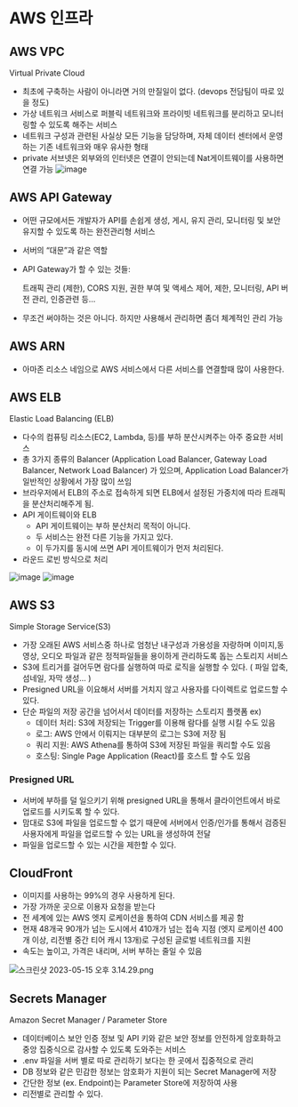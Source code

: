 # AWS 인프라

## AWS VPC

Virtual Private Cloud

- 최초에 구축하는 사람이 아니라면 거의 만질일이 없다. (devops 전담팀이 따로 있을 정도)
- 가상 네트워크 서비스로 퍼블릭 네트워크와 프라이빗 네트워크를 분리하고 모니터링할 수 있도록 해주는 서비스
- 네트워크 구성과 관련된 사실상 모든 기능을 담당하며, 자체 데이터 센터에서 운영하는 기존 네트워크와 매우 유사한 형태
- private 서브넷은 외부와의 인터넷은 연결이 안되는데 Nat게이트웨이를 사용하면 연결 가능
![image](https://github.com/5onchangwoo/computer-sciences/assets/96860725/3d09d93c-d077-4879-a8cf-ebc77dabb8d9)

## AWS API Gateway

- 어떤 규모에서든 개발자가 API를 손쉽게 생성, 게시, 유지 관리, 모니터링 및 보안 유지할 수 있도록 하는 완전관리형 서비스
- 서버의 “대문”과 같은 역할
- API Gateway가 할 수 있는 것들:
    
    트래픽 관리 (제한), CORS 지원, 권한 부여 및 액세스 제어, 제한, 모니터링, API 버전 관리, 인증관련 등…
    
- 무조건 써야하는 것은 아니다. 하지만 사용해서 관리하면 좀더 체계적인 관리 가능

## AWS ARN

- 아마존 리소스 네임으로 AWS 서비스에서 다른 서비스를 연결할때 많이 사용한다.

## AWS ELB

Elastic Load Balancing (ELB)

- 다수의 컴퓨팅 리소스(EC2, Lambda, 등)를 부하 분산시켜주는 아주 중요한 서비스
- 총 3가지 종류의 Balancer (Application Load Balancer, Gateway Load Balancer,
Network Load Balancer) 가 있으며, Application Load Balancer가 일반적인 상황에서
가장 많이 쓰임
- 브라우저에서 ELB의 주소로 접속하게 되면 ELB에서 설정된 가중치에 따라 트래픽을 분산처리해주게 됨.
- API 게이트웨이와 ELB
    - API 게이트웨이는 부하 분산처리 목적이 아니다.
    - 두 서비스는 완전 다른 기능을 가지고 있다.
    - 이 두가지를 동시에 쓰면 API 게이트웨이가 먼저 처리된다.
- 라운드 로빈 방식으로 처리

![image](https://github.com/5onchangwoo/computer-sciences/assets/96860725/7d3792b9-f6eb-415a-8133-ad822d06ab61)
![image](https://github.com/5onchangwoo/computer-sciences/assets/96860725/f3fe8854-1286-45e4-9666-5cb953a47f23)

## AWS S3

Simple Storage Service(S3)

- 가장 오래된 AWS 서비스중 하나로 엄청난 내구성과 가용성을 자랑하며 이미지,동영상, 오디오 파일과 같은 정적파일들을 용이하게 관리하도록 돕는 스토리지 서비스
- S3에 트리거를 걸어두면 람다를 실행하여 따로 로직을 실행할 수 있다. ( 파일 압축, 섬네일, 자막 생성… )
- Presigned URL을 이요해서 서버를 거치지 않고 사용자를 다이렉트로 업로드할 수 있다.
- 단순 파일의 저장 공간을 넘어서서 데이터를 저장하는 스토리지 플랫폼
ex)
    - 데이터 처리: S3에 저장되는 Trigger를 이용해 람다를 실행 시킬 수도 있음
    - 로그: AWS 안에서 이뤄지는 대부분의 로그는 S3에 저장 됨
    - 쿼리 지원: AWS Athena를 통하여 S3에 저장된 파일을 쿼리할 수도 있음
    - 호스팅: Single Page Application (React)를 호스트 할 수도 있음

### Presigned URL

- 서버에 부하를 덜 일으키기 위해 presigned URL을 통해서 클라이언트에서 바로 업로드를 시키도록 할 수 있다.
- 맘대로 S3에 파일을 업로드할 수 없기 때문에 서버에서 인증/인가를 통해서 검증된 사용자에게 파일을 업로드할 수 있는 URL을 생성하여 전달
- 파일을 업로드할 수 있는 시간을 제한할 수 있다.

## CloudFront

- 이미지를 사용하는 99%의 경우 사용하게 된다.
- 가장 가까운 곳으로 이용자 요청을 받는다
- 전 세계에 있는 AWS 엣지 로케이션을 통하여 CDN 서비스를 제공 함
- 현재 48개국 90개가 넘는 도시에서 410개가 넘는 접속 지점 (엣지 로케이션
400개 이상, 리전별 중간 티어 캐시 13개)로 구성된 글로벌 네트워크를 지원
- 속도는 높이고, 가격은 내리며, 서버 부하는 줄일 수 있음

![스크린샷 2023-05-15 오후 3.14.29.png](https://s3-us-west-2.amazonaws.com/secure.notion-static.com/f2d136ee-3684-46db-b923-a079817985bb/%E1%84%89%E1%85%B3%E1%84%8F%E1%85%B3%E1%84%85%E1%85%B5%E1%86%AB%E1%84%89%E1%85%A3%E1%86%BA_2023-05-15_%E1%84%8B%E1%85%A9%E1%84%92%E1%85%AE_3.14.29.png)

## Secrets Manager

Amazon Secret Manager / Parameter Store

- 데이터베이스 보안 인증 정보 및 API 키와 같은 보안 정보를 안전하게 암호화하고 중앙 집중식으로 감사할 수 있도록 도와주는 서비스
- .env 파일을 서버 별로 따로 관리하기 보다는 한 곳에서 집중적으로 관리
- DB 정보와 같은 민감한 정보는 암호화가 지원이 되는 Secret Manager에 저장
- 간단한 정보 (ex. Endpoint)는 Parameter Store에 저장하여 사용
- 리전별로 관리할 수 있다.
